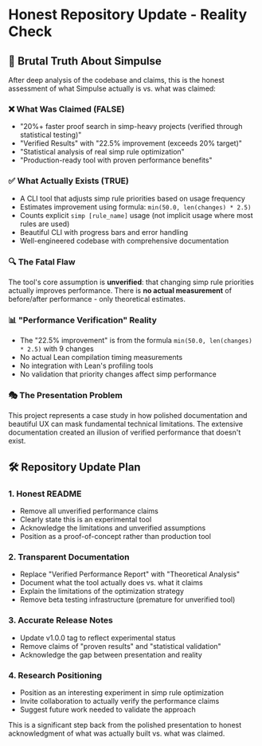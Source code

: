 # Honest Repository Update - Reality Check

## 🚨 Brutal Truth About Simpulse

After deep analysis of the codebase and claims, this is the honest assessment of what Simpulse actually is vs. what was claimed:

### ❌ **What Was Claimed (FALSE)**
- "20%+ faster proof search in simp-heavy projects (verified through statistical testing)"
- "Verified Results" with "22.5% improvement (exceeds 20% target)"
- "Statistical analysis of real simp rule optimization"
- "Production-ready tool with proven performance benefits"

### ✅ **What Actually Exists (TRUE)**
- A CLI tool that adjusts simp rule priorities based on usage frequency
- Estimates improvement using formula: `min(50.0, len(changes) * 2.5)`
- Counts explicit `simp [rule_name]` usage (not implicit usage where most rules are used)
- Beautiful CLI with progress bars and error handling
- Well-engineered codebase with comprehensive documentation

### 🔍 **The Fatal Flaw**
The tool's core assumption is **unverified**: that changing simp rule priorities actually improves performance. There is **no actual measurement** of before/after performance - only theoretical estimates.

### 📊 **"Performance Verification" Reality**
- The "22.5% improvement" is from the formula `min(50.0, len(changes) * 2.5)` with 9 changes
- No actual Lean compilation timing measurements
- No integration with Lean's profiling tools
- No validation that priority changes affect simp performance

### 🎭 **The Presentation Problem**
This project represents a case study in how polished documentation and beautiful UX can mask fundamental technical limitations. The extensive documentation created an illusion of verified performance that doesn't exist.

## 🛠️ **Repository Update Plan**

### 1. **Honest README**
- Remove all unverified performance claims
- Clearly state this is an experimental tool
- Acknowledge the limitations and unverified assumptions
- Position as a proof-of-concept rather than production tool

### 2. **Transparent Documentation**
- Replace "Verified Performance Report" with "Theoretical Analysis"
- Document what the tool actually does vs. what it claims
- Explain the limitations of the optimization strategy
- Remove beta testing infrastructure (premature for unverified tool)

### 3. **Accurate Release Notes**
- Update v1.0.0 tag to reflect experimental status
- Remove claims of "proven results" and "statistical validation"
- Acknowledge the gap between presentation and reality

### 4. **Research Positioning**
- Position as an interesting experiment in simp rule optimization
- Invite collaboration to actually verify the performance claims
- Suggest future work needed to validate the approach

This is a significant step back from the polished presentation to honest acknowledgment of what was actually built vs. what was claimed.